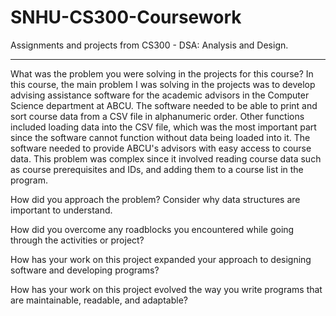 # SNHU-CS300-Coursework
Assignments and projects from CS300 - DSA: Analysis and Design.

---
What was the problem you were solving in the projects for this course?
In this course, the main problem I was solving in the projects was to develop advising assistance software for the academic advisors in the Computer Science department at ABCU. The software needed to be able to print and sort course data from a CSV file in alphanumeric order. Other functions included loading data into the CSV file, which was the most important part since the software cannot function without data being loaded into it. The software needed to provide ABCU's advisors with easy access to course data. This problem was complex since it involved reading course data such as course prerequisites and IDs, and adding them to a course list in the program.

How did you approach the problem? Consider why data structures are important to understand.

How did you overcome any roadblocks you encountered while going through the activities or project?

How has your work on this project expanded your approach to designing software and developing programs?

How has your work on this project evolved the way you write programs that are maintainable, readable, and adaptable?
